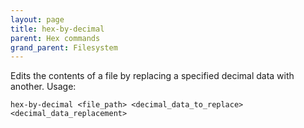 ```yaml
---
layout: page
title: hex-by-decimal
parent: Hex commands
grand_parent: Filesystem
---
```

Edits the contents of a file by replacing a specified decimal data with another. Usage:
```
hex-by-decimal <file_path> <decimal_data_to_replace> <decimal_data_replacement>
```


